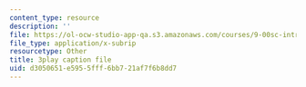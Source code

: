 ```yaml
---
content_type: resource
description: ''
file: https://ol-ocw-studio-app-qa.s3.amazonaws.com/courses/9-00sc-introduction-to-psychology-fall-2011/d3050651e5955fff6bb721af7f6b8dd7_MYMYXhR2Ppw.srt
file_type: application/x-subrip
resourcetype: Other
title: 3play caption file
uid: d3050651-e595-5fff-6bb7-21af7f6b8dd7
---
```

